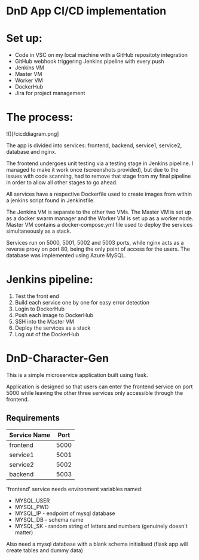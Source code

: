 # DnD App CI/CD implementation

# Set up:

- Code in VSC on my local machine with a GitHub repositoty integration
- GitHub webhook triggering Jenkins pipeline with every push
- Jenkins VM
- Master VM
- Worker VM
- DockerHub
- Jira for project management

# The process:

!()[/cicddiagram.png]

The app is divided into services: frontend, backend, service1, service2, database and nginx.

The frontend undergoes unit testing via a testing stage in Jenkins pipeline. I managed to make it work once (screenshots provided), but due to the issues with code scanning, had to remove that stage from my final pipeline in order to allow all other stages to go ahead.

All services have a respective Dockerfile used to create images from within a jenkins script found in Jenkinsfile. 
 
The Jenkins VM is separate to the other two VMs. The Master VM is set up as a docker swarm manager and the Worker VM is set up as a worker node. Master VM contains a docker-compose.yml file used to deploy the services simultaneously as a stack.

Services run on 5000, 5001, 5002 and 5003 ports, while nginx acts as a reverse proxy on port 80, being the only point of access for the users. The database was implemented using Azure MySQL.

# Jenkins pipeline:

 1. Test the front end
 2. Build each service one by one for easy error detection
 3. Login to DockerHub
 4. Push each image to DockerHub
 5. SSH into the Master VM
 6. Deploy the services as a stack 
 7. Log out of the DockerHub



# DnD-Character-Gen

This is a simple microservice application built using flask.

Application is designed so that users can enter the frontend service on port 5000 while leaving the other three services only accessible through the frontend.

## Requirements

| Service Name | Port |
| ------------ | ---- |
| frontend | 5000 |
| service1 | 5001 |
| service2 | 5002 |
| backend | 5003 |

'frontend' service needs environment variables named:

- MYSQL_USER
- MYSQL_PWD
- MYSQL_IP - endpoint of mysql database
- MYSQL_DB - schema name
- MYSQL_SK - random string of letters and numbers (genuinely doesn't matter)

Also need a mysql database with a blank schema initialised (flask app will create tables and dummy data)

